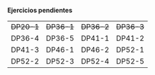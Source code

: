 <b> Ejercicios pendientes </b>

<table>

  <tr>
    <td><s>DP20-1</s></td>
    <td><s>DP36-1</s></td>
    <td><s>DP36-2</s></td>
    <td><s>DP36-3</s></td>
  </tr>
  <tr>
    <td>DP36-4</td>
    <td>DP36-5</td>
    <td>DP41-1</td>
    <td>DP41-2</td>
  </tr>
  <tr>
 	<td>DP41-3</td>
    <td>DP46-1</td>
    <td>DP46-2</td>
    <td>DP52-1</td>
  </tr>
  <tr>
    <td>DP52-2</td>
    <td>DP52-3</td>
    <td>DP52-4</td>
    <td>DP52-5</td>
  </tr>

</table>
